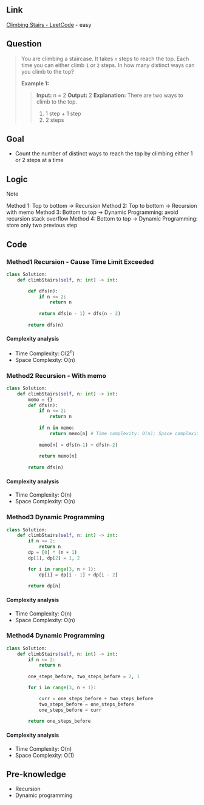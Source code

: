 ## Link
[Climbing Stairs - LeetCode](https://leetcode.com/problems/climbing-stairs/description/) - easy
## Question
> You are climbing a staircase. It takes `n` steps to reach the top.
> Each time you can either climb `1` or `2` steps. In how many distinct ways can you climb to the top?
>
> **Example 1:**
>> **Input:** n = 2
>> **Output:** 2
>> **Explanation:** There are two ways to climb to the top.
>> 	1. 1 step + 1 step
>> 	2. 2 steps
## Goal
- Count the number of  distinct ways to reach the top by climbing either 1 or 2 steps at a time
## Logic
>[!note]
>Method 1: Top to bottom -> Recursion
> Method 2: Top to bottom -> Recursion with memo
> Method 3: Bottom to top -> Dynamic Programming: avoid recursion stack overflow
> Method 4: Bottom to top -> Dynamic Programming: store only two previous step
## Code
### Method1 Recursion - Cause Time Limit Exceeded
```python
class Solution:
    def climbStairs(self, n: int) -> int:

        def dfs(n):
            if n <= 2:
                return n
                
            return dfs(n - 1) + dfs(n - 2)
        
        return dfs(n)
```
#### Complexity analysis
- Time Complexity: O($2^n$)
- Space Complexity: O(n)
### Method2 Recursion - With memo
```python
class Solution:
    def climbStairs(self, n: int) -> int:
        memo = {}
        def dfs(n):
            if n <= 2:
                return n
            
            if n in memo:
                return memo[n] # Time complexity: O(n); Space complexity: O(n)
            
            memo[n] = dfs(n-1) + dfs(n-2)
            
            return memo[n]
            
        return dfs(n)
```
#### Complexity analysis
- Time Complexity: O(n)
- Space Complexity: O(n)
### Method3 Dynamic Programming
```python
class Solution:
    def climbStairs(self, n: int) -> int:
        if n <= 2:
            return n
        dp = [0] * (n + 1)
        dp[1], dp[2] = 1, 2

        for i in range(3, n + 1):
            dp[i] = dp[i - 1] + dp[i - 2]
        
        return dp[n]
```
#### Complexity analysis
- Time Complexity: O(n)
- Space Complexity: O(n)
### Method4 Dynamic Programming
```python
class Solution:
    def climbStairs(self, n: int) -> int:
        if n <= 2:
            return n
        
        one_steps_before, two_steps_before = 2, 1

        for i in range(3, n + 1):

            curr = one_steps_before + two_steps_before
            two_steps_before = one_steps_before
            one_steps_before = curr
        
        return one_steps_before
```
#### Complexity analysis
- Time Complexity: O(n)
- Space Complexity: O(1)
## Pre-knowledge
- Recursion
- Dynamic programming

